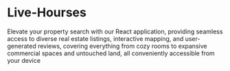 # Live-Hourses
Elevate your property search with our React application, providing seamless access to diverse real estate listings, interactive mapping, and user-generated reviews, covering everything from cozy rooms to expansive commercial spaces and untouched land, all conveniently accessible from your device
